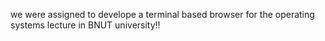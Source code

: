 we were assigned to develope a terminal based browser for the operating systems lecture in BNUT university!!


